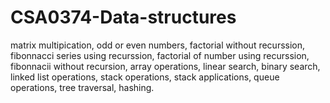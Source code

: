 # CSA0374-Data-structures
matrix multipication,
odd or even numbers,
factorial without recurssion,
fibonnacci series using recurssion,
factorial of number using recurssion,
fibonnacii without recursion,
array operations,
linear search,
binary search,
linked list operations, 
stack operations,
stack applications,
queue operations,
tree traversal,
hashing.
